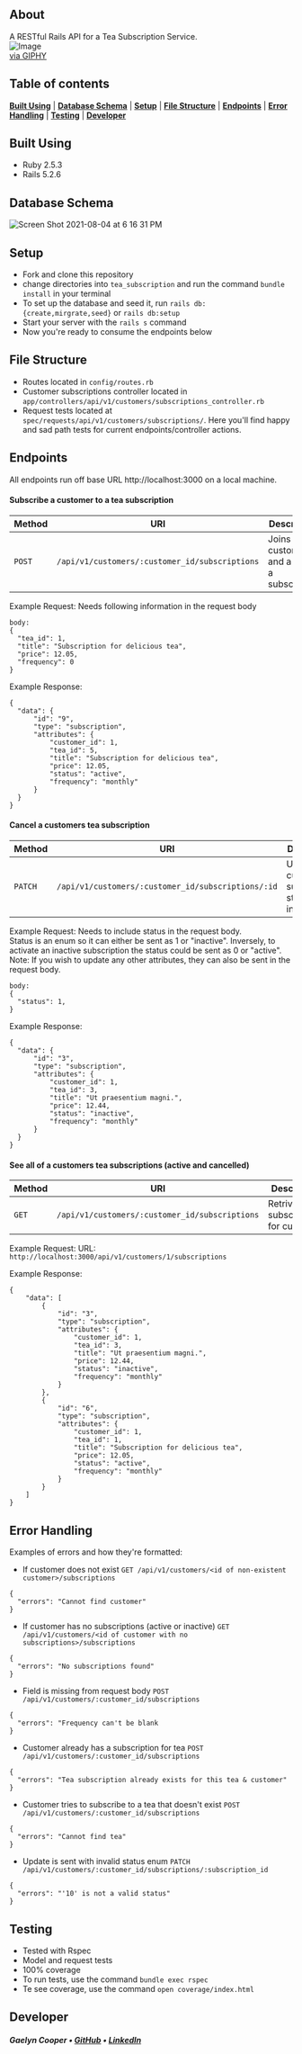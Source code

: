 ## About
A RESTful Rails API for a Tea Subscription Service.  
![Image](https://media.giphy.com/media/WPO1IoXaFIVuE/giphy.gif)    
[via GIPHY](https://giphy.com/embed/WPO1IoXaFIVuE)

## Table of contents
[**Built Using**](#built-using) |
[**Database Schema**](#database-schema) |
[**Setup**](#setup) |
[**File Structure**](#file-structure) |
[**Endpoints**](#endpoints) |
[**Error Handling**](#error-handling) |
[**Testing**](#testing) |
[**Developer**](#developer)

## Built Using
- Ruby 2.5.3
- Rails 5.2.6

## Database Schema
![Screen Shot 2021-08-04 at 6 16 31 PM](https://user-images.githubusercontent.com/57960885/128267451-184ff5ca-6a78-4fa8-bd0a-e0a06dab0285.png)

## Setup
- Fork and clone this repository
- change directories into `tea_subscription` and run the command `bundle install` in your terminal
- To set up the database and seed it, run `rails db:{create,mirgrate,seed}` or `rails db:setup`
- Start your server with the `rails s` command
- Now you're ready to consume the endpoints below

## File Structure
- Routes located in `config/routes.rb`
- Customer subscriptions controller located in `app/controllers/api/v1/customers/subscriptions_controller.rb`
- Request tests located at `spec/requests/api/v1/customers/subscriptions/`. Here you'll find happy and sad path tests for current endpoints/controller actions.

## Endpoints
All endpoints run off base URL http://localhost:3000 on a local machine.

#### Subscribe a customer to a tea subscription
| Method   | URI                                      | Description                              |
| -------- | ---------------------------------------- | ---------------------------------------- |
| `POST` | `/api/v1/customers/:customer_id/subscriptions`| Joins a customer and a tea to a subscription |

Example Request:
Needs following information in the request body
```
body:
{
  "tea_id": 1,
  "title": "Subscription for delicious tea",
  "price": 12.05,
  "frequency": 0
}
```
Example Response:
```
{
  "data": {
      "id": "9",
      "type": "subscription",
      "attributes": {
          "customer_id": 1,
          "tea_id": 5,
          "title": "Subscription for delicious tea",
          "price": 12.05,
          "status": "active",
          "frequency": "monthly"
      }
  }
}
```
#### Cancel a customers tea subscription
| Method   | URI                                      | Description                              |
| -------- | ---------------------------------------- | ---------------------------------------- |
| `PATCH` | `/api/v1/customers/:customer_id/subscriptions/:id`| Updates the customer's subscription status to inactive |

Example Request:
Needs to include status in the request body.  
Status is an enum so it can either be sent as 1 or "inactive". Inversely, to activate an inactive subscription the status could be sent as 0 or "active".  
Note: If you wish to update any other attributes, they can also be sent in the request body.
```
body:
{
  "status": 1,
}
```
Example Response:
```
{
  "data": {
      "id": "3",
      "type": "subscription",
      "attributes": {
          "customer_id": 1,
          "tea_id": 3,
          "title": "Ut praesentium magni.",
          "price": 12.44,
          "status": "inactive",
          "frequency": "monthly"
      }
  }
}
```

#### See all of a customers tea subscriptions (active and cancelled)
| Method   | URI                                      | Description                              |
| -------- | ---------------------------------------- | ---------------------------------------- |
| `GET` | `/api/v1/customers/:customer_id/subscriptions`| Retrives all subscriptions for customer |



Example Request:
URL: `http://localhost:3000/api/v1/customers/1/subscriptions`

Example Response:
```
{
    "data": [
        {
            "id": "3",
            "type": "subscription",
            "attributes": {
                "customer_id": 1,
                "tea_id": 3,
                "title": "Ut praesentium magni.",
                "price": 12.44,
                "status": "inactive",
                "frequency": "monthly"
            }
        },
        {
            "id": "6",
            "type": "subscription",
            "attributes": {
                "customer_id": 1,
                "tea_id": 1,
                "title": "Subscription for delicious tea",
                "price": 12.05,
                "status": "active",
                "frequency": "monthly"
            }
        }
    ]
}
```
## Error Handling
Examples of errors and how they're formatted:
- If customer does not exist
`GET /api/v1/customers/<id of non-existent customer>/subscriptions`
```
{
  "errors": "Cannot find customer"
}
```
- If customer has no subscriptions (active or inactive)
`GET /api/v1/customers/<id of customer with no subscriptions>/subscriptions`
```
{
  "errors": "No subscriptions found"
}
```
- Field is missing from request body
`POST /api/v1/customers/:customer_id/subscriptions`
```
{
  "errors": "Frequency can't be blank
}
```
- Customer already has a subscription for tea
`POST /api/v1/customers/:customer_id/subscriptions`
```
{
  "errors": "Tea subscription already exists for this tea & customer"
}
```
- Customer tries to subscribe to a tea that doesn't exist
`POST /api/v1/customers/:customer_id/subscriptions`
```
{
  "errors": "Cannot find tea"
}
```
- Update is sent with invalid status enum
`PATCH /api/v1/customers/:customer_id/subscriptions/:subscription_id`
```
{
  "errors": "'10' is not a valid status"
}
```


## Testing
- Tested with Rspec
- Model and request tests
- 100% coverage
- To run tests, use the command `bundle exec rspec`
- Te see coverage, use the command `open coverage/index.html`

## Developer
##### Gaelyn Cooper • [GitHub](https://github.com/gaelyn) • [LinkedIn](https://www.linkedin.com/in/gaelyn-cooper/)
